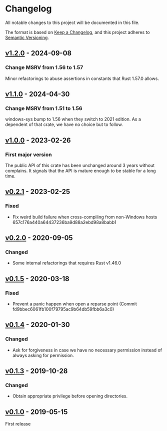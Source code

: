 # Changelog

All notable changes to this project will be documented in this file.

The format is based on [Keep a Changelog](https://keepachangelog.com/en/1.0.0/),
and this project adheres to [Semantic Versioning](https://semver.org/spec/v2.0.0.html).

<!--
# Guiding Principles

* Changelogs are for _humans_, not machines.
* There should be an entry for every single version.
* The same types of changes should be grouped.
* Versions and sections should be linkable.
* The latest version comes first.
* The release date of each version is displayed.
* Mention whether you follow Semantic Versioning.

# Types of changes

* `Added` for new features.
* `Changed` for changes in existing functionality.
* `Deprecated` for soon-to-be removed features.
* `Removed` for now removed features.
* `Fixed` for any bug fixes.
* `Security` in case of vulnerabilities.
-->
## [v1.2.0] - 2024-09-08
### Change MSRV from 1.56 to 1.57
Minor refactorings to abuse assertions in constants that Rust 1.57.0 allows.

## [v1.1.0] - 2024-04-30
### Change MSRV from 1.51 to 1.56

windows-sys bump to 1.56 when they switch to 2021 edition.
As a dependent of that crate, we have no choice but to follow.

## [v1.0.0] - 2023-02-26
### First major version
The public API of this crate has been unchanged around 3 years without complains.
It signals that the API is mature enough to be stable for a long time.

## [v0.2.1] - 2023-02-25
### Fixed
* Fix weird build failure when cross-compiling from non-Windows hosts
  657c176a440a64437236ba9d88a2ebd98a8babb1

## [v0.2.0] - 2020-09-05
### Changed
* Some internal refactorings that requires Rust v1.46.0

## [v0.1.5] - 2020-03-18
### Fixed
* Prevent a panic happen when open a reparse point (Commit fd9bbec6061fb100f79795ac9b64db59fbb6a3c0)

## [v0.1.4] - 2020-01-30
### Changed
* Ask for forgiveness in case we have no necessary permission
  instead of always asking for permission.

## [v0.1.3] - 2019-10-28
### Changed
* Obtain appropriate privilege before opening directories.

## [v0.1.0] - 2019-05-15

First release

[v1.2.0]: https://github.com/lzutao/junction/compare/v1.1.0...v1.2.0
[v1.1.0]: https://github.com/lzutao/junction/compare/v1.0.0...v1.1.0
[v1.0.0]: https://github.com/lzutao/junction/compare/v0.2.1...v1.0.0
[v0.2.1]: https://github.com/lzutao/junction/compare/v0.2.0...v0.2.1
[v0.2.0]: https://github.com/lzutao/junction/compare/v0.1.0...v0.2.0
[v0.1.5]: https://github.com/lzutao/junction/compare/v0.1.4...v0.1.5
[v0.1.4]: https://github.com/lzutao/junction/compare/v0.1.3...v0.1.4
[v0.1.3]: https://github.com/lzutao/junction/compare/v0.1.0...v0.1.3
[v0.1.0]: https://github.com/lzutao/junction/releases/tag/v0.1.0
